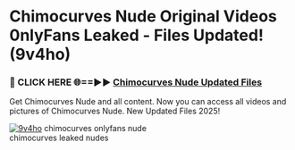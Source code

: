 # Chimocurves Nude Original Videos 0nlyFans Leaked - Files Updated! (9v4ho)

<h3>🔴 CLICK HERE 🌐==►► <a href="https://tinyurl.com/yrmya6cz" rel="nofollow">Chimocurves Nude Updated Files</a></h3>

Get Chimocurves Nude and all content. Now you can access all videos and pictures of Chimocurves Nude. New Updated Files 2025!

[![9v4ho](https://i.imgur.com/FMdXYCs.gif)](https://tinyurl.com/yrmya6cz)
chimocurves onlyfans nude<br>
chimocurves leaked nudes
